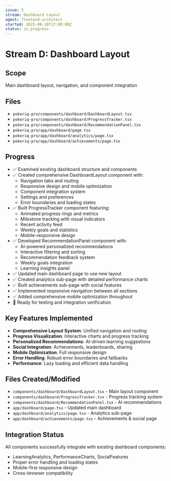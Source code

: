 ```yaml
---
issue: 5
stream: Dashboard Layout
agent: frontend-architect
started: 2025-08-26T17:00:00Z
status: in_progress
---
```


# Stream D: Dashboard Layout

## Scope
Main dashboard layout, navigation, and component integration

## Files
- `pokeriq-pro/components/dashboard/DashboardLayout.tsx`
- `pokeriq-pro/components/dashboard/ProgressTracker.tsx`
- `pokeriq-pro/components/dashboard/RecommendationPanel.tsx`
- `pokeriq-pro/app/dashboard/page.tsx`
- `pokeriq-pro/app/dashboard/analytics/page.tsx`
- `pokeriq-pro/app/dashboard/achievements/page.tsx`

## Progress
- ✅ Examined existing dashboard structure and components
- ✅ Created comprehensive DashboardLayout component with:
  - Navigation tabs and routing
  - Responsive design and mobile optimization  
  - Component integration system
  - Settings and preferences
  - Error boundaries and loading states
- ✅ Built ProgressTracker component featuring:
  - Animated progress rings and metrics
  - Milestone tracking with visual indicators
  - Recent activity feed
  - Weekly goals and statistics
  - Mobile-responsive design
- ✅ Developed RecommendationPanel component with:
  - AI-powered personalized recommendations
  - Interactive filtering and sorting
  - Recommendation feedback system
  - Weekly goals integration
  - Learning insights panel
- ✅ Updated main dashboard page to use new layout
- ✅ Created analytics sub-page with detailed performance charts
- ✅ Built achievements sub-page with social features
- ✅ Implemented responsive navigation between all sections
- ✅ Added comprehensive mobile optimization throughout
- 🔄 Ready for testing and integration verification

## Key Features Implemented
- **Comprehensive Layout System**: Unified navigation and routing
- **Progress Visualization**: Interactive charts and progress tracking
- **Personalized Recommendations**: AI-driven learning suggestions
- **Social Integration**: Achievements, leaderboards, sharing
- **Mobile Optimization**: Full responsive design
- **Error Handling**: Robust error boundaries and fallbacks
- **Performance**: Lazy loading and efficient data handling

## Files Created/Modified
- `components/dashboard/DashboardLayout.tsx` - Main layout component
- `components/dashboard/ProgressTracker.tsx` - Progress tracking system
- `components/dashboard/RecommendationPanel.tsx` - AI recommendations
- `app/dashboard/page.tsx` - Updated main dashboard
- `app/dashboard/analytics/page.tsx` - Analytics sub-page
- `app/dashboard/achievements/page.tsx` - Achievements & social page

## Integration Status
All components successfully integrate with existing dashboard components:
- LearningAnalytics, PerformanceCharts, SocialFeatures
- Proper error handling and loading states
- Mobile-first responsive design
- Cross-browser compatibility